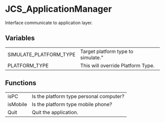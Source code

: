 # JCS_ApplicationManager

Interface communicate to application layer.


## Variables

<table>
  <tr>
    <td>SIMULATE_PLATFORM_TYPE</td>
    <td>Target platform type to simulate."</td>
  </tr>
  <tr>
    <td>PLATFORM_TYPE</td>
    <td>This will override Platform Type.</td>
  </tr>
</table>


## Functions

<table>
  <tr>
    <td>isPC</td>
    <td>Is the platform type personal computer?</td>
  </tr>
  <tr>
    <td>isMobile</td>
    <td>Is the platform type mobile phone?</td>
  </tr>
  <tr>
    <td>Quit</td>
    <td>Quit the application.</td>
  </tr>
</table>
